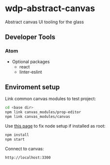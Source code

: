 # wdp-abstract-canvas
Abstract canvas UI tooling for the glass

## Developer Tools
### Atom
- Optional packages
  - react
  - linter-eslint

## Enviroment setup

Link common canvas modules to test project:
```sh
cd <base dir>
npm link canvas_modules/prop-editor
npm link canvas_modules/canvas
```
Use [this page](https://docs.npmjs.com/getting-started/fixing-npm-permissions) to fix node setup if installed as root:

```sh
npm install
npm start
```
Connect to canvas:
```
http://localhost:3300
```
